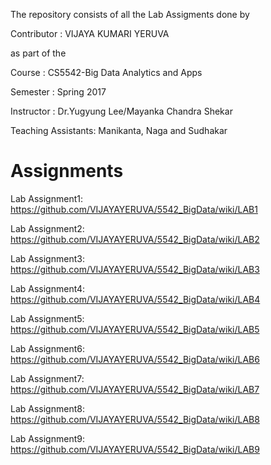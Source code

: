 The repository consists of all the Lab Assigments done by

Contributor : VIJAYA KUMARI YERUVA

as part of the

Course : CS5542-Big Data Analytics and Apps

Semester : Spring 2017

Instructor : Dr.Yugyung Lee/Mayanka Chandra Shekar

Teaching Assistants: Manikanta, Naga and Sudhakar


# Assignments

Lab Assignment1: https://github.com/VIJAYAYERUVA/5542_BigData/wiki/LAB1

Lab Assignment2: https://github.com/VIJAYAYERUVA/5542_BigData/wiki/LAB2

Lab Assignment3: https://github.com/VIJAYAYERUVA/5542_BigData/wiki/LAB3

Lab Assignment4: https://github.com/VIJAYAYERUVA/5542_BigData/wiki/LAB4

Lab Assignment5: https://github.com/VIJAYAYERUVA/5542_BigData/wiki/LAB5

Lab Assignment6: https://github.com/VIJAYAYERUVA/5542_BigData/wiki/LAB6

Lab Assignment7: https://github.com/VIJAYAYERUVA/5542_BigData/wiki/LAB7

Lab Assignment8: https://github.com/VIJAYAYERUVA/5542_BigData/wiki/LAB8

Lab Assignment9: https://github.com/VIJAYAYERUVA/5542_BigData/wiki/LAB9
